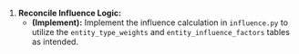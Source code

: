 1.  **Reconcile Influence Logic:**
    - **(Implement):** Implement the influence calculation in `influence.py` to utilize the `entity_type_weights` and `entity_influence_factors` tables as intended.

